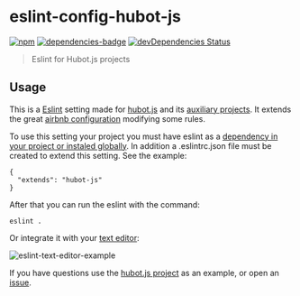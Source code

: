 # eslint-config-hubot-js

[![npm](https://img.shields.io/npm/v/eslint-config-hubot-js.svg)](https://www.npmjs.com/package/eslint-config-hubot-js)
[![dependencies-badge](https://david-dm.org/eslint-config-hubot-js/hubot.js.svg)](https://david-dm.org/eslint-config-hubot-js/eslint-config-hubot-js)  [![devDependencies Status](https://david-dm.org/eslint-config-hubot-js/eslint-config-hubot-js/dev-status.svg)](https://david-dm.org/eslint-config-hubot-js/eslint-config-hubot-js?type=dev)

> Eslint for Hubot.js projects

## Usage

This is a [Eslint](http://eslint.org/) setting made for [hubot.js](https://github.com/hubot-js/hubot.js) and its [auxiliary projects](https://github.com/hubot-js). It extends the great [airbnb configuration](https://www.npmjs.com/package/eslint-config-airbnb) modifying some rules.

To use this setting your project you must have eslint as a [dependency in your project or instaled globally](http://eslint.org/docs/user-guide/getting-started). In addition a .eslintrc.json file must be created to extend this setting. See the example:

```
{
  "extends": "hubot-js"  
}
```

After that you can run the eslint with the command:

```
eslint .
```

Or integrate it with your [text editor](http://eslint.org/docs/user-guide/integrations):

![eslint-text-editor-example](https://s22.postimg.org/8pnm0q49d/eslint_text_editor_example.jpg)


If you have questions use the [hubot.js project](https://github.com/hubot-js/hubot.js) as an example, or open an [issue](https://github.com/robsonbittencourt/eslint-config-hubot-js/issues).